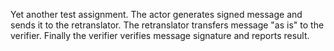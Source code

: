 ﻿Yet another test assignment.
The actor generates signed message and sends it to the retranslator. The retranslator transfers message "as is" to the verifier. Finally the verifier verifies message signature and reports result.
